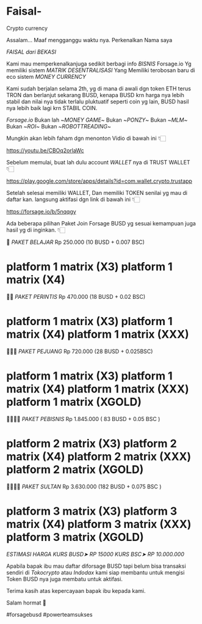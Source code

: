 # Faisal-
Crypto currency 

Assalam...
Maaf mengganggu waktu nya.
Perkenalkan Nama saya

 *FAISAL dari BEKASI* 

Kami mau memperkenalkanjuga sedikit berbagi info *BISNIS* Forsage.io Yg memiliki sistem *MATRIK DESENTRALISASI*
Yang Memiliki terobosan baru di eco sistem *MONEY CURRENCY*

Kami sudah berjalan selama 2th, yg di mana di awali dgn token ETH terus TRON dan berlanjut sekarang BUSD, kenapa BUSD krn harga nya lebih stabil dan nilai nya tidak terlalu pluktuatif seperti coin yg lain, BUSD hasil nya lebih baik lagi krn STABIL COIN.

*Forsage.io* 
Bukan lah ~*MONEY GAME*~
 Bukan ~*PONZY*~
 Bukan ~*MLM*~
 Bukan ~*ROI*~
 Bukan ~*ROBOTTREADING*~

Mungkin akan lebih faham dgn menonton Vidio di bawah ini 👇🏻 

https://youtu.be/CBOq2orlaWc

  Sebelum memulai, buat lah dulu account *WALLET* nya di TRUST WALLET  👇🏻

https://play.google.com/store/apps/details?id=com.wallet.crypto.trustapp

Setelah selesai memiliki WALLET, Dan memiliki TOKEN senilai yg mau di daftar kan. langsung aktifasi dgn link di bawah ini
👇🏻

https://forsage.io/b/5nqqgy

Ada beberapa pilihan Paket Join Forsage BUSD yg sesuai kemampuan juga hasil yg di inginkan.
👇🏻

🔴 *PAKET BELAJAR*
Rp 250.000
(10 BUSD + 0.007 BSC) 

platform 1 matrix (X3) 
platform 1 matrix (X4) 
========== 

🔴🔴 *PAKET PERINTIS*
Rp 470.000
(18 BUSD + 0.02 BSC) 

platform 1 matrix (X3) 
platform 1 matrix (X4) 
platform 1 matrix (XXX) 
========== 

🔴🔴🔴 *PAKET PEJUANG*
Rp 720.000
(28 BUSD + 0.025BSC) 

platform 1 matrix (X3) 
platform 1 matrix (X4) 
platform 1 matrix (XXX) 
platform 1 matrix (XGOLD)
========== 

🔴🔴🔴🔴 *PAKET PEBISNIS*
Rp 1.845.000
( 83 BUSD + 0.05 BSC ) 

platform 2 matrix (X3) 
platform 2 matrix (X4) 
platform 2 matrix (XXX)
platform 2 matrix (XGOLD)
========== 

🔴🔴🔴🔴 *PAKET SULTAN*
Rp 3.630.000
(182 BUSD + 0.075 BSC ) 

platform 3 matrix (X3) 
platform 3 matrix (X4) 
platform 3 matrix (XXX)
platform 3 matrix (XGOLD)
==========
*ESTIMASI HARGA*
*KURS BUSD➤  RP 15000*
*KURS BSC➤   RP 10.000.000*

Apabila bapak ibu mau daftar diforsage BUSD tapi belum bisa transaksi sendiri di *Tokocrypto* atau *Indodax* kami siap membantu untuk mengisi Token BUSD nya juga membatu untuk aktifasi.

 Terima kasih atas kepercayaan bapak ibu kepada kami.

Salam hormat 🙏



#forsagebusd
#powerteamsukses
